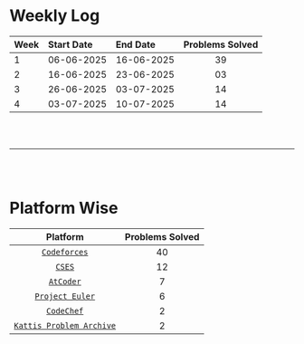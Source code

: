 # Weekly Log


| Week | Start Date | End Date | Problems Solved |
|:-----|:-----------|:---------|:---------------:|
| 1    | 06-06-2025 |16-06-2025| 39              |
| 2    | 16-06-2025 |23-06-2025| 03              |
| 3    | 26-06-2025 |03-07-2025| 14              |
| 4    | 03-07-2025 |10-07-2025| 14              |  

<br>
<br>

---

<br>
<br>

# Platform Wise
| Platform | Problems Solved |
|:--------:|:---------------:|
| [`Codeforces`](https://codeforces.com/) | 40 | 
| [`CSES`](https://cses.fi/problemset/)   | 12 |
| [`AtCoder`](https://atcoder.jp/) | 7 |
| [`Project Euler`](https://projecteuler.net/archives) | 6 |
| [`CodeChef`](https://www.codechef.com/) | 2  |
| [`Kattis Problem Archive`](https://open.kattis.com/) | 2 | 